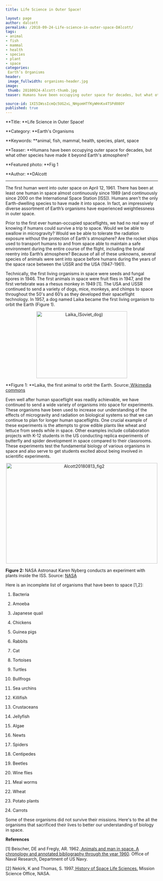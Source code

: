 ```yaml
---
title: Life Science in Outer Space!

layout: page
author: dalcott
permalink: /2018-09-24-Life-science-in-outer-space-DAlcott/
tags:
- animal
- fish
- mammal
- health
- species
- plant
- space
categories:
 Earth’s Organisms
header:
 image_fullwidth: organisms-header.jpg
image:
 thumb: 20180924-Alcott-thumb.jpg
teaser: Humans have been occupying outer space for decades, but what other species have made it beyond Earth’s atmosphere?

source-id: 1XI5IWssIcmQc5UG2xL_NHgomHTfKyWHnKx4TSPd08OY
published: true
---
```

**Title: **Life Science in Outer Space!

**Category: **Earth's Organisms

**Keywords: **animal, fish, mammal, health, species, plant, space

**Teaser: **Humans have been occupying outer space for decades, but what other species have made it beyond Earth's atmosphere?

**Featured photo: **Fig 1

**Author: **DAlcott

** **

The first human went into outer space on April 12, 1961. There has been at least one human in space almost continuously since 1989 (and continuously since 2000 on the International Space Station [ISS]). Humans aren't the only Earth-dwelling species to have made it into space. In fact, an impressively diverse assortment of Earth’s organisms have experienced weightlessness in outer space.

Prior to the first ever human-occupied spaceflights, we had no real way of knowing if humans could survive a trip to space. Would we be able to swallow in microgravity? Would we be able to tolerate the radiation exposure without the protection of Earth's atmosphere? Are the rocket ships used to transport humans to and from space able to maintain a safe environment during the entire course of the flight, including the brutal reentry into Earth’s atmosphere? Because of all of these unknowns, several species of animals were sent into space before humans during the years of the space race between the USSR and the USA (1947-1961).

Technically, the first living organisms in space were seeds and fungal spores in 1946. The first animals in space were fruit flies in 1947, and the first vertebrate was a rhesus monkey in 1949 [1]. The USA and USSR continued to send a variety of dogs, mice, monkeys, and chimps to space throughout the 50's and 60’s as they developed their spaceflight technology. In 1957, a dog named Laika became the first living organism to orbit the Earth (Figure 1).

<center><a data-flickr-embed="true"  href="https://www.flickr.com/photos/139839751@N06/43095288441/in/dateposted-friend/" title="Laika_(Soviet_dog)"><img src="https://farm2.staticflickr.com/1783/43095288441_6c9d069e98.jpg" width="300" height="221" alt="Laika_(Soviet_dog)"></a><script async src="//embedr.flickr.com/assets/client-code.js" charset="utf-8"></script></center>

**Figure 1: **Laika, the first animal to orbit the Earth. Source:[ Wikimedia commons](https://en.wikipedia.org/wiki/Laika)

Even well after human spaceflight was readily achievable, we have continued to send a wide variety of organisms into space for experiments. These organisms have been used to increase our understanding of the effects of microgravity and radiation on biological systems so that we can continue to plan for longer human spaceflights. One crucial example of these experiments is the attempts to grow edible plants like wheat and lettuce from seeds while in space. Other examples include collaboration projects with K-12 students in the US conducting replica experiments of butterfly and spider development in space compared to their classrooms. These experiments test the fundamental biology of various organisms in space and also serve to get students excited about being involved in scientific experiments.

<center><a data-flickr-embed="true"  href="https://www.flickr.com/photos/139839751@N06/30144357598/in/dateposted-friend/" title="Alcott20180813_fig2"><img src="https://farm2.staticflickr.com/1814/30144357598_7c238a1951.jpg" width="500" height="332" alt="Alcott20180813_fig2"></a><script async src="//embedr.flickr.com/assets/client-code.js" charset="utf-8"></script></center>

**Figure 2:** NASA Astronaut Karen Nyberg conducts an experiment with plants inside the ISS. Source: [NASA](https://commons.wikimedia.org/wiki/File:ISS-37_Karen_Nyberg_works_with_a_plant_experiment_in_the_Destiny_lab.jpg)

 

Here is an incomplete list of organisms that have been to space [1,2]:

1.    Bacteria

2.    Amoeba

3.    Japanese quail

4.    Chickens

5.    Guinea pigs

6.    Rabbits

7.    Cat

8.    Tortoises

9.    Turtles

10.   Bullfrogs

11.   Sea urchins

12.   Killifish

13.   Crustaceans

14.   Jellyfish

15.   Algae

16.   Newts

17.   Spiders

18.   Centipedes

19.   Beetles

20.   Wine flies

21.   Meal worms

22.   Wheat

23.   Potato plants

24.   Carrots

Some of these organisms did not survive their missions. Here's to the all the organisms that sacrificed their lives to better our understanding of biology in space.

 

**References**

[1]  Beischer, DE and Fregly, AR. 1962.[ Animals and man in space. A chronology and annotated bibliography through the year 1960](http://archive.rubicon-foundation.org/xmlui/handle/123456789/9288). Office of Naval Research, Department of US Navy.

[2] Nekirk, K and Thomas, S. 1997.[ History of Space Life Sciences.](https://history.nasa.gov/History%20of%20Space%20Life%20Sciences-Neurolab-JSC.pdf) Mission Science Office, NASA.

